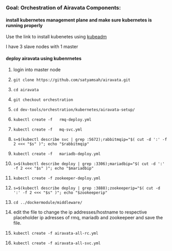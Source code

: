 ### Goal: Orchestration of Airavata Components:



#### install kubernetes management plane and make sure kubernetes is running properly

Use the link to install kubenetes using [kubeadm](https://kubernetes.io/docs/setup/independent/install-kubeadm/)

I have 3 slave nodes with 1 master

#### deploy airavata using kubenrnetes

1) login into master node

2) `git clone https://github.com/satyamsah/airavata.git`

3) `cd airavata`

4) `git checkout orchestration`

5) `cd dev-tools/orchestration/kubernetes/airavata-setup/`

6) `kubectl create -f  	rmq-deploy.yml`

7) `kubectl create -f  	mq-svc.yml`

8) `s=$(kubectl describe svc | grep :5672);rabbitmqip="$( cut -d ':' -f 2 <<< "$s" )"; echo "$rabbitmqip"`

9) `kubectl create -f  	mariadb-deploy.yml`

10) `s=$(kubectl describe deploy | grep :3306);mariadbip="$( cut -d ':' -f 2 <<< "$s" )"; echo "$mariadbip"`

11) `kubectl create -f zookeeper-deploy.yml`

12) `s=$(kubectl describe deploy | grep :3888);zookeeperip="$( cut -d ':' -f 2 <<< "$s" )"; echo "$zookeeperip"`

13)  `cd ../dockermodule/middleware/`

14) edit the file to change the ip addresses/hostname to respective  placeholder ip adresses of rmq, mariadb and zookeepeer and save the file.

15) `kubectl create -f airavata-all-rc.yml`

16) `kubectl create -f airavata-all-svc.yml`
